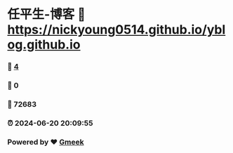 # 任平生-博客 :link: https://nickyoung0514.github.io/yblog.github.io 
### :page_facing_up: [4](https://nickyoung0514.github.io/yblog.github.io/tag.html) 
### :speech_balloon: 0 
### :hibiscus: 72683 
### :alarm_clock: 2024-06-20 20:09:55 
### Powered by :heart: [Gmeek](https://github.com/Meekdai/Gmeek)
